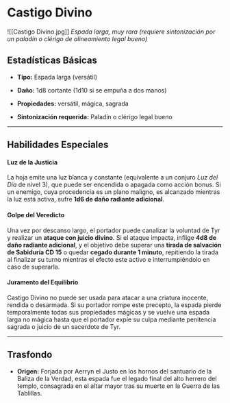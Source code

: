 # **Castigo Divino**

![[Castigo Divino.jpg]]
_Espada larga, muy rara (requiere sintonización por un paladín o clérigo de alineamiento legal bueno)_

## Estadísticas Básicas

- **Tipo:** Espada larga (versátil)
    
- **Daño:** 1d8 cortante (1d10 si se empuña a dos manos)
    
- **Propiedades:** versátil, mágica, sagrada
    
- **Sintonización requerida:** Paladín o clérigo legal bueno
    

---

## Habilidades Especiales

#### Luz de la Justicia

La hoja emite una luz blanca y constante (equivalente a un conjuro _Luz del Día_ de nivel 3), que puede ser encendida o apagada como acción bonus. Si un enemigo, cuya procedencia es un plano maligno, es alcanzado mientras la luz está activa, sufre **1d6 de daño radiante adicional**.

#### Golpe del Veredicto

Una vez por descanso largo, el portador puede canalizar la voluntad de Tyr y realizar un **ataque con juicio divino**. Si el ataque impacta, inflige **4d8 de daño radiante adicional**, y el objetivo debe superar una **tirada de salvación de Sabiduría CD 15** o quedar **cegado durante 1 minuto**, repitiendo la tirada al finalizar su turno mientras el efecto este activo e interrumpiéndolo en caso de superarla.

#### Juramento del Equilibrio

Castigo Divino no puede ser usada para atacar a una criatura inocente, rendida o desarmada. Si su portador rompe este precepto, la espada pierde temporalmente todas sus propiedades mágicas y se vuelve una espada larga no mágica hasta que el portador expíe su culpa mediante penitencia sagrada o juicio de un sacerdote de Tyr.

---

## Trasfondo

- **Origen:** Forjada por Aerryn el Justo en los hornos del santuario de la Baliza de la Verdad, esta espada fue el legado final del alto herrero del templo, consagrada en el altar mayor tras su muerte en la Guerra de las Tablillas.
